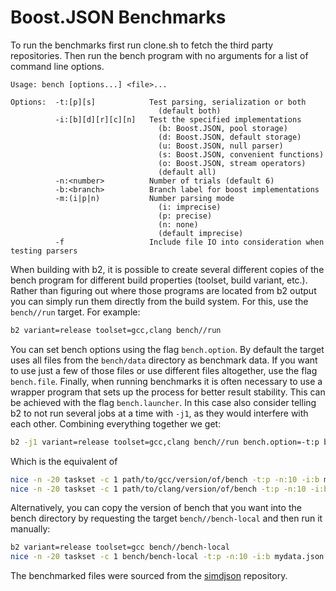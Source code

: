 # Boost.JSON Benchmarks

To run the benchmarks first run clone.sh to
fetch the third party repositories. Then run
the bench program with no arguments for a
list of command line options.

```
Usage: bench [options...] <file>...

Options:  -t:[p][s]            Test parsing, serialization or both
                                 (default both)
          -i:[b][d][r][c][n]   Test the specified implementations
                                 (b: Boost.JSON, pool storage)
                                 (d: Boost.JSON, default storage)
                                 (u: Boost.JSON, null parser)
                                 (s: Boost.JSON, convenient functions)
                                 (o: Boost.JSON, stream operators)
                                 (default all)
          -n:<number>          Number of trials (default 6)
          -b:<branch>          Branch label for boost implementations
          -m:(i|p|n)           Number parsing mode
                                 (i: imprecise)
                                 (p: precise)
                                 (n: none)
                                 (default imprecise)
          -f                   Include file IO into consideration when testing parsers
```

When building with b2, it is possible to create several different copies of the
bench program for different build properties (toolset, build variant, etc.).
Rather than figuring out where those programs are located from b2 output you
can simply run them directly from the build system. For this, use the
`bench//run` target. For example:

```sh
b2 variant=release toolset=gcc,clang bench//run
```

You can set bench options using the flag `bench.option`. By default the
target uses all files from the `bench/data` directory as benchmark data. If you
want to use just a few of those files or use different files altogether, use
the flag `bench.file`. Finally, when running benchmarks it is often necessary
to use a wrapper program that sets up the process for better result stability.
This can be achieved with the flag `bench.launcher`. In this case also consider
telling b2 to not run several jobs at a time with `-j1`, as they would
interfere with each other. Combining everything together we get:

```sh
b2 -j1 variant=release toolset=gcc,clang bench//run bench.option=-t:p bench.option=-n:10 bench.option=-i:b bench.launcher="nice -n -20 taskset -c 1" bench.file=mydata.json
```

Which is the equivalent of

```sh
nice -n -20 taskset -c 1 path/to/gcc/version/of/bench -t:p -n:10 -i:b mydata.json
nice -n -20 taskset -c 1 path/to/clang/version/of/bench -t:p -n:10 -i:b mydata.json
```

Alternatively, you can copy the version of bench that you want into the bench
directory by requesting the target `bench//bench-local` and then run it
manually:

```sh
b2 variant=release toolset=gcc bench//bench-local
nice -n -20 taskset -c 1 bench/bench-local -t:p -n:10 -i:b mydata.json
```

The benchmarked files were sourced from the
[simdjson](https://github.com/simdjson/simdjson) repository.
